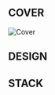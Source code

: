 ## COVER
![Cover](https://github.com/gesturo-team/Mobile-Development/assets/142764775/b531d327-3d90-40ea-ba53-bf0cc25aeba9)

## DESIGN
## STACK

